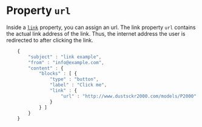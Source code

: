 # Property `url`

Inside a <a href="/support/json/property-link">`link`</a> property,
you can assign an url. The link property `url` contains the actual link 
address of the link. Thus, the internet address the user is redirected 
to after clicking the link. 
````javascript
    {
        "subject" : "link example",
        "from" : "info@example.com",
        "content" : {
            "blocks" : [ {
                "type" : "button",
                "label" : "Click me",
                "link" : {
                    "url" : "http://www.dustsckr2000.com/models/P2000"
                }
            } ]
        }
    }
````
